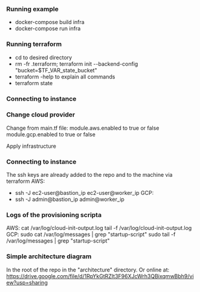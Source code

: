 ### Running example
* docker-compose build infra
* docker-compose run infra


### Running terraform 
* cd to desired directory
* rm -fr .terraform; terraform init --backend-config "bucket=$TF_VAR_state_bucket"
* terraform -help to explain all commands
* terraform state

### Connecting to instance


### Change cloud provider
Change from main.tf file:
module.aws.enabled to true or false
module.gcp.enabled to true or false

Apply infrastructure

### Connecting to instance
The ssh keys are already added to the repo and to the machine via terraform
AWS:
* ssh -J ec2-user@bastion_ip ec2-user@worker_ip
GCP:
* ssh -J admin@bastion_ip admin@worker_ip

### Logs of the provisioning scripta
AWS:
cat /var/log/cloud-init-output.log
tail -f /var/log/cloud-init-output.log
GCP:
sudo cat /var/log/messages | grep "startup-script"
sudo tail -f /var/log/messages | grep "startup-script"


### Simple architecture diagram
In the root of the repo in the "architecture" directory.
Or online at: https://drive.google.com/file/d/1RpYkGtRZIt3F96XJcWrh3QBixqmwBbh9/view?usp=sharing
